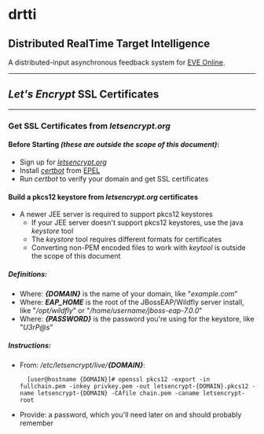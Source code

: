 # **drtti**
## Distributed RealTime Target Intelligence
A distributed-input asynchronous feedback system for [EVE Online](http://www.eveonline.com/).

---

## _Let's Encrypt_ SSL Certificates

---

### Get SSL Certificates from _letsencrypt.org_

#### Before Starting _(these are outside the scope of this document)_:
* Sign up for [_letsencrypt.org_](https://www.letsencrypt.org)
* Install [_certbot_](https://certbot.eff.org/) from [EPEL](https://fedoraproject.org/wiki/EPEL)
* Run _certbot_ to verify your domain and get SSL certificates

#### Build a pkcs12 keystore from _letsencrypt.org_ certificates
* A newer JEE server is required to support pkcs12 keystores
  * If your JEE server doesn't support pkcs12 keystores, use the java _keystore_ tool
  * The _keystore_ tool requires different formats for certificates
  * Converting non-PEM encoded files to work with _keytool_ is outside the scope of this document

##### Definitions:
* Where: _**{DOMAIN}**_ is the name of your domain, like "_example.com_"
* Where: _**EAP_HOME**_ is the root of the JBossEAP/Wildfly server install, like "_/opt/wildfly_" or "_/home/username/jboss-eap-7.0.0_"
* Where: _**{PASSWORD}**_ is the password you're using for the keystore, like "_U$3rP@s$_"

##### Instructions:
* From: _/etc/letsencrypt/live/**{DOMAIN}**_:

        [user@hostname {DOMAIN}]# openssl pkcs12 -export -in fullchain.pem -inkey privkey.pem -out letsencrypt-{DOMAIN}.pkcs12 -name letsencrypt-{DOMAIN} -CAfile chain.pem -caname letsencrypt-root

* Provide: a password, which you'll need later on and should probably remember

[//]: # (* Copy: the keystore &lpar;_letsencrypt-**{DOMAIN}**.pkcs12_&rpar; to _**EAP_HOME**/standalone/configuration_ and chmod it 700)